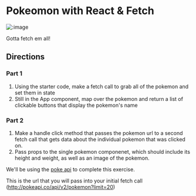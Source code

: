 # Pokeomon with React & Fetch
![:image](https://media.giphy.com/media/amrNGnZUeWhZC/giphy.gif)


Gotta fetch em all!

## Directions

### Part 1

1. Using the starter code, make a fetch call to grab all of the pokemon and set them in state
1. Still in the App component, map over the pokemon and return a list of clickable buttons that display the pokemon's name


### Part 2

1. Make a handle click method that passes the pokemon url to a second fetch call that gets data about the individual pokemon that was clicked on.
1. Pass props to the single pokemon componenet, which should include its height and weight, as well as an image of the pokemon.



We'll be using the [poke api](https://pokeapi.co/) to complete this exercise.

This is the url that you will pass into your initial fetch call (http://pokeapi.co/api/v2/pokemon?limit=20)
